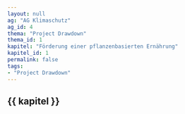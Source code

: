 ```yaml
---
layout: null
ag: "AG Klimaschutz"
ag_id: 4
thema: "Project Drawdown"
thema_id: 1
kapitel: "Förderung einer pflanzenbasierten Ernährung"
kapitel_id: 1
permalink: false
tags:
- "Project Drawdown"
---
```


## {{ kapitel }}
